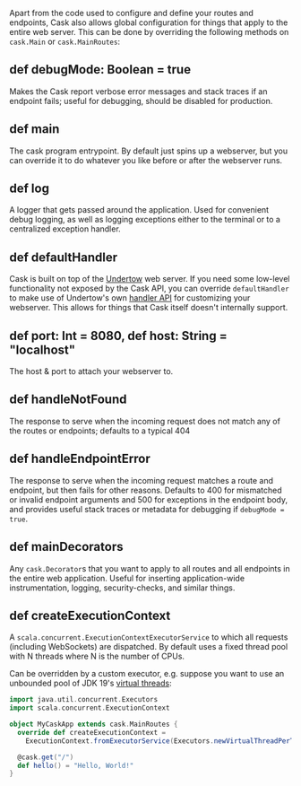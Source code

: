 Apart from the code used to configure and define your routes and endpoints, Cask
also allows global configuration for things that apply to the entire web server.
This can be done by overriding the following methods on `cask.Main` or
`cask.MainRoutes`:

## def debugMode: Boolean = true

Makes the Cask report verbose error messages and stack traces if an endpoint
fails; useful for debugging, should be disabled for production.

## def main

The cask program entrypoint. By default just spins up a webserver, but you can
override it to do whatever you like before or after the webserver runs.

## def log

A logger that gets passed around the application. Used for convenient debug
logging, as well as logging exceptions either to the terminal or to a
centralized exception handler.

## def defaultHandler

Cask is built on top of the [Undertow](http://undertow.io/) web server. If you
need some low-level functionality not exposed by the Cask API, you can override
`defaultHandler` to make use of Undertow's own
[handler API](http://undertow.io/undertow-docs/undertow-docs-2.0.0/index.html#built-in-handlers)
for customizing your webserver. This allows for things that Cask itself doesn't
internally support.

## def port: Int = 8080, def host: String = "localhost"

The host & port to attach your webserver to.

## def handleNotFound

The response to serve when the incoming request does not match any of the routes
or endpoints; defaults to a typical 404

## def handleEndpointError

The response to serve when the incoming request matches a route and endpoint,
but then fails for other reasons. Defaults to 400 for mismatched or invalid
endpoint arguments and 500 for exceptions in the endpoint body, and provides
useful stack traces or metadata for debugging if `debugMode = true`.

## def mainDecorators

Any `cask.Decorator`s that you want to apply to all routes and all endpoints in
the entire web application. Useful for inserting application-wide
instrumentation, logging, security-checks, and similar things.

## def createExecutionContext

A `scala.concurrent.ExecutionContextExecutorService` to which all requests
(including WebSockets) are dispatched. By default uses a fixed thread pool with
N threads where N is the number of CPUs.

Can be overridden by a custom executor, e.g. suppose you want to use an
unbounded pool of JDK 19's [virtual threads](https://openjdk.org/jeps/425):

```scala
import java.util.concurrent.Executors
import scala.concurrent.ExecutionContext

object MyCaskApp extends cask.MainRoutes {
  override def createExecutionContext =
    ExecutionContext.fromExecutorService(Executors.newVirtualThreadPerTaskExecutor())

  @cask.get("/")
  def hello() = "Hello, World!"
}
```

